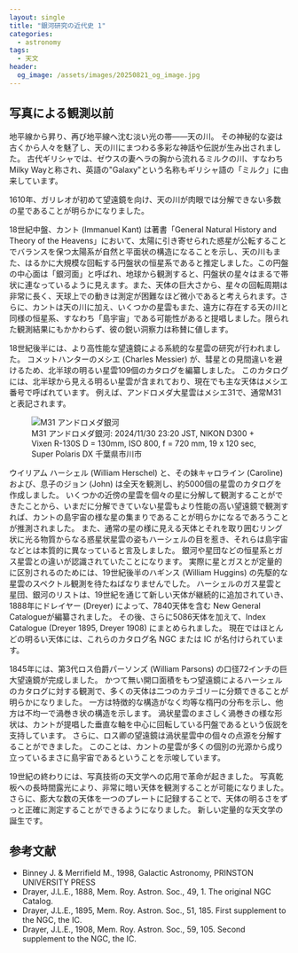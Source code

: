 ```yaml
---
layout: single
title: "銀河研究の近代史 1"
categories:
  - astronomy
tags: 
  - 天文
header:
  og_image: /assets/images/20250821_og_image.jpg
---
```

## 写真による観測以前

地平線から昇り、再び地平線へ沈む淡い光の帯――天の川。
その神秘的な姿は古くから人々を魅了し、天の川にまつわる多彩な神話や伝説が生み出されました。
古代ギリシャでは、ゼウスの妻ヘラの胸から流れるミルクの川、すなわちMilky Wayと称され、英語の"Galaxy"という名称もギリシャ語の「ミルク」に由来しています。

1610年、ガリレオが初めて望遠鏡を向け、天の川が肉眼では分解できない多数の星であることが明らかになりました。

18世紀中盤、カント (Immanuel Kant) は著書「General Natural History and Theory of the Heavens」において、太陽に引き寄せられた惑星が公転することでバランスを保つ太陽系が自然と平面状の構造になることを示し、天の川もまた、はるかに大規模な回転する円盤状の恒星系であると推定しました。この円盤の中心面は「銀河面」と呼ばれ、地球から観測すると、円盤状の星々はまるで帯状に連なっているように見えます。また、天体の巨大さから、星々の回転周期は非常に長く、天球上での動きは測定が困難なほど微小であると考えられます。さらに、カントは天の川に加え、いくつかの星雲もまた、遠方に存在する天の川と同様の恒星系、すなわち「島宇宙」である可能性があると提唱しました。限られた観測結果にもかかわらず、彼の鋭い洞察力は称賛に値します。

18世紀後半には、より高性能な望遠鏡による系統的な星雲の研究が行われました。
コメットハンターのメシエ (Charles Messier) が、彗星との見間違いを避けるため、北半球の明るい星雲109個のカタログを編纂しました。
このカタログには、北半球から見える明るい星雲が含まれており、現在でも主な天体はメシエ番号で呼ばれています。
例えば、アンドロメダ大星雲はメシエ31で、通常M31と表記されます。

<figure>
    <img src="https://storage.stargazer-info.com/images/astro/2024/20241130_m31.jpg"
         alt="M31 アンドロメダ銀河">
    <figcaption>M31 アンドロメダ銀河: 2024/11/30 23:20 JST, NIKON D300 + Vixen R-130S D = 130mm, ISO 800, f = 720 mm, 19 x 120 sec, Super Polaris DX 千葉県市川市</figcaption>
</figure>

ウイリアム ハーシェル (William Herschel) と、その妹キャロライン (Caroline) および、息子のジョン (John) は全天を観測し、約5000個の星雲のカタログを作成しました。
いくつかの近傍の星雲を個々の星に分解して観測することができたことから、いまだに分解できていない星雲もより性能の高い望遠鏡で観測すれば、カントの島宇宙の様な星の集まりであることが明らかになるであろうことが推測されました。
また、通常の星の様に見える天体とそれを取り囲むリング状に光る物質からなる惑星状星雲の姿もハーシェルの目を惹き、それらは島宇宙などとは本質的に異なっていると言及しました。
銀河や星団などの恒星系とガス星雲との違いが認識されていたことになります。
実際に星とガスとが定量的に区別されるのためには、19世紀後半のハギンス (William Huggins) の先駆的な星雲のスペクトル観測を待たねばなりませんでした。
ハーシェルのガス星雲と星団、銀河のリストは、19世紀を通じて新しい天体が継続的に追加されていき、1888年にドレイヤー (Dreyer) によって、7840天体を含む New General Catalogueが編纂されました。
その後、さらに5086天体を加えて、Index Catalogue (Dreyer 1895, Dreyer 1908) にまとめられました。
現在ではほとんどの明るい天体には、これらのカタログ名 NGC または IC が名付けられています。

1845年には、第3代ロス伯爵パーソンズ (William Parsons) の口径72インチの巨大望遠鏡が完成しました。
かつて無い開口面積をもつ望遠鏡によるハーシェルのカタログに対する観測で、多くの天体は二つのカテゴリーに分類できることが明らかになりました。
一方は特徴的な構造がなく均等な楕円の分布を示し、他方は不均一で渦巻き状の構造を示します。
渦状星雲のまさしく渦巻きの様な形状は、カントが提唱した垂直な軸を中心に回転している円盤であるという仮説を支持しています。
さらに、ロス卿の望遠鏡は渦状星雲中の個々の点源を分解することができました。
このことは、カントの星雲が多くの個別の光源から成り立っているまさに島宇宙であるということを示唆しています。

19世紀の終わりには、写真技術の天文学への応用で革命が起きました。
写真乾板への長時間露光により、非常に暗い天体を観測することが可能になりました。
さらに、膨大な数の天体を一つのプレートに記録することで、天体の明るさをずっと正確に測定することができるようになりました。
新しい定量的な天文学の誕生です。

## 参考文献
- Binney J. & Merrifield M., 1998, Galactic Astronomy, PRINSTON UNIVERSITY PRESS
- Drayer, J.L.E., 1888, Mem. Roy. Astron. Soc., 49, 1. The original NGC Catalog.
- Drayer, J.L.E., 1895, Mem. Roy. Astron. Soc., 51, 185. First supplement to the NGC, the IC.
- Drayer, J.L.E., 1908, Mem. Roy. Astron. Soc., 59, 105. Second supplement to the NGC, the IC.
